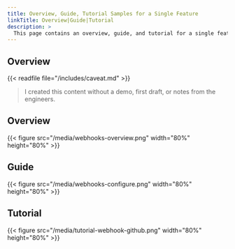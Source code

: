 ```yaml
---
title: Overview, Guide, Tutorial Samples for a Single Feature
linkTitle: Overview|Guide|Tutorial
description: >
  This page contains an overview, guide, and tutorial for a single feature in Armory's Continuous Deployment-as-a-Service product.
---
```


## Overview

{{< readfile file="/includes/caveat.md" >}}

>I created this content without a demo, first draft, or notes from the engineers.

## Overview

{{< figure src="/media/webhooks-overview.png" width="80%" height="80%" >}}

## Guide

{{< figure src="/media/webhooks-configure.png" width="80%" height="80%" >}}

## Tutorial

{{< figure src="/media/tutorial-webhook-github.png" width="80%" height="80%" >}}